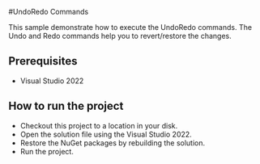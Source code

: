 #UndoRedo Commands

This sample demonstrate how to execute the UndoRedo commands. The Undo and Redo commands help you to revert/restore the changes.


## Prerequisites

* Visual Studio 2022

## How to run the project

* Checkout this project to a location in your disk.
* Open the solution file using the Visual Studio 2022.
* Restore the NuGet packages by rebuilding the solution.
* Run the project.
